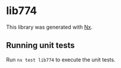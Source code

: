 # lib774

This library was generated with [Nx](https://nx.dev).

## Running unit tests

Run `nx test lib774` to execute the unit tests.
